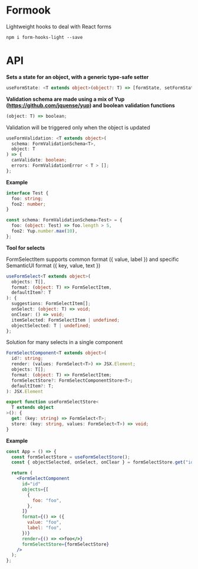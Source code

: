 # Formook

Lightweight hooks to deal with React forms

`npm i form-hooks-light --save`

# API

<b>Sets a state for an object, with a generic type-safe setter</b>

```typescript
useFormState: <T extends object>(object?: T) => [formState, setFormState];
```

<b>Validation schema are made using a mix of Yup (https://github.com/jquense/yup) and boolean validation functions</b>

```typescript
(object: T) => boolean;
```

Validation will be triggered only when the object is updated

```typescript
useFormValidation: <T extends object>(
  schema: FormValidationSchema<T>,
  object: T
) => {
  canValidate: boolean;
  errors: FormValidationError < T > [];
};
```

<b>Example</b>

```typescript
interface Test {
  foo: string;
  foo2: number;
}

const schema: FormValidationSchema<Test> = {
  foo: (object: Test) => foo.length > 5,
  foo2: Yup.number.max(10),
};
```

<b>Tool for selects</b>

FormSelectItem supports common format ({ value, label }) and
specific SemanticUI format ({ key, value, text })

```typescript
useFormSelect<T extends object>(
  objects: T[],
  format: (object: T) => FormSelectItem,
  defaultItem?: T
): {
  suggestions: FormSelectItem[];
  onSelect: (object: T) => void;
  onClear: () => void;
  itemSelected: FormSelectItem | undefined;
  objectSelected: T | undefined;
};
```

Solution for many selects in a single component

```typescript
FormSelectComponent<T extends object>(
  id?: string;
  render: (values: FormSelect<T>) => JSX.Element;
  objects: T[];
  format: (object: T) => FormSelectItem;
  formSelectStore?: FormSelectComponentStore<T>;
  defaultItem?: T;
): JSX.Element

export function useFormSelectStore<
  T extends object
>(): {
  get: (key: string) => FormSelect<T>;
  store: (key: string, values: FormSelect<T>) => void;
}
```

<b>Example</b>

```jsx
const App = () => {
  const formSelectStore = useFormSelectStore();
  const { objectSelected, onSelect, onClear } = formSelectStore.get("id");

  return (
    <FormSelectComponent
      id="id"
      objects={[
        {
          foo: "foo",
        },
      ]}
      format={() => ({
        value: "foo",
        label: "foo",
      })}
      render={() => <>foo</>}
      formSelectStore={formSelectStore}
    />
  );
};
```
